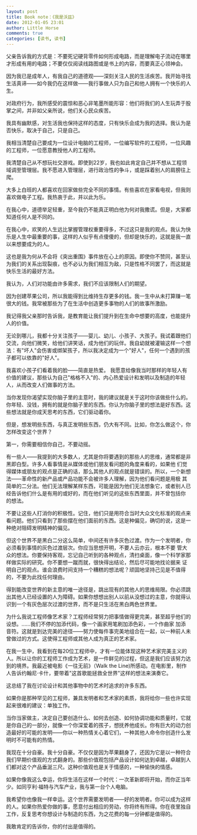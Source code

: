 ```yaml
---
layout: post
title: Book note：《我是沃兹》
date: 2012-01-05 23:01
author: Little Horse
comments: true
categories: [读书, 读书]
---
```

父亲告诉我的方式是：不要死记硬背零件如何形成电路，而是理解电子流动在哪里才形成有用的电路；不要仅仅阅读线路图或是书上的内容，而要真正心领神会。

因为我已是成年人，有我自己的道德观——深刻关注人民的生活疾苦。我开始寻找生活真谛——如今我仍在这样做——我行事做人只为自己和他人拥有一个快乐的人生。<span style="font-family: 宋体;">
</span>

对政府行为，我所感受的震惊和恶心非笔墨所能形容：他们将我们的人生玩弄于股掌之间，并非如父亲所说，他们关心民众疾苦。

我具有幽默感，对生活我也保持这样的态度，只有快乐会成为我的选择。我认为是否快乐，取决于自己，只是自己。

我相当清楚自己要成为一位设计电脑的工程师，一位编写软件的工程师，一位风趣的工程师，一位愿意教授他人的工程师。

我清楚自己从不想玩社交游戏。即使到22岁，我也如此肯定自己并不想从工程领域调至管理层。我不愿进入管理层，进行政治性的争斗，或是踩着别人的肩膀往上爬。

大多上白班的人都喜欢在回家做些完全不同的事情。有些喜欢在家看电视，但我则喜欢做电子工程。我热衷于此，并以此为乐。

在我心中，道德举足轻重，至今我仍不能真正明白他为何对我撒谎。但是，大家都知道任何人是不同的。

在我心中，欢笑的人生远比掌握管理权重要得多，不过这只是我的观点。我认为快乐是人生中最重要的事，这样的人似乎有点傻傻的，但却是快乐的，这就是我一直以来想要成为的人。

这也是我为何从不会将《突出重围》事件放在心上的原因。即使你不赞同，甚至认为我们的关系出现裂痕，也不必认为我们相互为敌，只是性格不同罢了，而这就是快乐生活的最好方法。

我认为，人们对功能由许多需求，我们不应该限制人们的期望。

因为创建苹果公司，所以我能得到比维持生存更多的钱。我一生中从未打算赚一笔很大的钱。我常被那些为了在生活中创造更多事物的人们的故事所激励。

我记得我父亲那时告诉我，是教育能让我们提升到在生命中想要的高度，也能提升人的价值。

无论到哪儿，我都十分关注孩子——婴儿、幼儿、小孩子、大孩子。我试着跟他们交流，向他们微笑，给他们讲笑话，成为他们的玩伴。我自幼就被灌输这样一个想法：有"坏人"会伤害或绑架孩子，所以我决定成为一个"好人"，任何一个遇到的孩子都可以依靠的"好人"。<span style="font-family: 宋体;">
</span>

我喜欢小孩子们看着我的脸——简直是热爱。
我愿意给像我当时那样的年轻人有价值的建议，那些认为自己"格格不入"的、内心热爱设计和发明以及制造的年轻人，从而改变人们做事的方法。

当你发现你渴望实现你脑子里的主意时，我的建议就是关于这时你该做些什么的。你年轻、没钱，拥有的就是你脑子里的东西。你认为你脑子里的想法是好东西。这些想法就是你成天思考的东西，它们驱动着你。

但是，想发明些东西，与真正发明些东西，仍大有不同。比如，你怎么做这个，你怎样改变这个世界？

第一，你需要相信你自己，不要动摇。

有一些人——我提到的大多数人，尤其是你将要遇到的那些人的思维，通常都是非黑即白型。许多人看事情是从媒体或他们朋友看问题的角度来看的，如果他 们觉得媒体或朋友的观点是正确的话，那么其他人的观点就是错误的。所以，一个新想法——革命性的新产品或产品功能不会被许多人理解，因为他们看问题是用极 其简单的二分法。他们无法理解某样东西，可能是因为他们无法想象它，或者别人已经告诉他们什么是有用的或好的，而在他们听见的这些东西里面，并不曾包括你 的想法。<span style="font-family: 宋体;">
</span>

不要让这些人打消你的积极性。记住，他们只是用符合当时大众文化标准的观点来看问题。他们只看到了那些摆在他们面前的东西。这是种偏见，确切的说，这是一种绝对阻碍发明精神的偏见。

但这个世界不是黑白二分这么简单，中间还有许多灰色过渡。作为一个发明者，你必须看到事情的灰色过渡层次。你应当思想开明，不要人云亦云，根本不要 管大众的想法。你要保持客观，忘记自己听到的各种观点，清扫桌面，像一个科学家那样做实际的研究。你不要想一蹴而就，很快得出结论，然后尽可能地找论据来 证明自己的观点。谁会浪费时间支持一个糟糕的想法呢？顽固地坚持己见是不值得的，不要为此找任何理由。<span style="font-family: 宋体;">
</span>

得到能改变世界的新主意的唯一途径是，跳出现有的其他人的思维局限。你必须跳出其他人已经设置的人为障碍。如果你想想出别人以前从没想过的主意，你就得认识到一个有灰色层次过渡的世界，而不是只生活在黑白两色世界里。

为什么我说工程师像艺术家？工程师经常努力把事情做得更完美，甚至超乎他们的设想。……我们不停的加添代码，像一个画家用笔刷加添色彩，一个作曲家 加添音符。这就是到达完美的途径——努力使每件事完美地组合在一起，以一种前人未曾做过的方式。这使得工程师或其他人成为真正的艺术家。<span style="font-family: 宋体;">
</span>

在我一生中，我看到在每20位工程师中，才有一位能体现这种艺术家完美主义的人。所以让你的工程师工作成为艺术，是一件鲜见的过程，但这是我们应该努力达到的境界。我最近被电影《一往无前》（Walk the Line)所感动。在电影里，制作人告诉约翰尼·卡什，要带着"这首歌能拯救全世界"这样的想法来演奏它。

这总结了我在讨论设计和其他事物中的艺术时追求的许多东西。

如果你是那种罕见的工程师，兼具发明者和艺术家的素质，我将给你一些也许实现起来很难的建议：单独工作。

当你当家做主，决定自己要创造什么、如何去创造、如何协调功能和质量时，它就是你自己的一部分，就像一个你深爱着的孩子，想抚养他成长。你有巨大的动力创造最好的可能的发明——你以一种热情关心着它们，一种其他人命令你创造什么发明时不可能有的热情。<span style="font-family: 宋体;">
</span>

我现在十分自豪。我十分自豪。不仅仅是因为苹果翻身了，还因为它是以一种符合我们早期价值观的方式翻身的。那些价值观包括产品设计如何达到卓越，卓越到人们都对这个产品垂涎三尺。这种价值观也是关于情感的，一种愉快的情感。

如果你像我这么幸运，你将生活在这样一个时代：一次革新即将开始，而你正当年少。如同亨利·福特与汽车产业，我与第一台个人电脑。<span style="font-family: 宋体;">
</span>

我希望你也像我一样幸运。这个世界需要发明者——好的发明者。你可以成为这样的人。如果你热爱你做的事，愿意付出相应的劳动，你将终有所得。你在夜里独自工作，反复思考你想设计与制造的东西，为之花费的每一分钟都是值得的。

我敢肯定的告诉你，你的付出是值得的。
